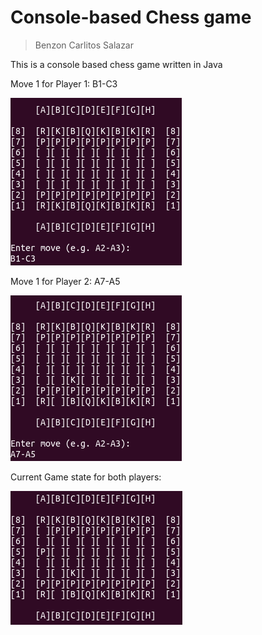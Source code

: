 # Console-based Chess game
>Benzon Carlitos Salazar

This is a console based chess game written in Java

Move 1 for Player 1: B1-C3

![Player 1 Move 1](./img/move1.png)

Move 1 for Player 2: A7-A5

![Player 2 Move 1](./img/move2.png)

Current Game state for both players:

![Current state](./img/move3.png)